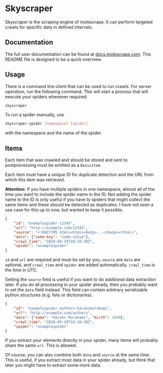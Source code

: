 # Skyscraper

Skyscraper is the scraping engine of molescrape. It can perform targeted
crawls for specific data in defined intervals.


## Documentation

The full user documentation can be found at
[docs.molescrape.com](https://docs.molescrape.com/). This README file is
designed to be a quick overview.


## Usage

There is a command line client that can be used to run crawls. For server
operation, run the following command. This will start a process that will
execute your spiders whenever required:

```bash
skyscraper
```

To run a spider manually, use

```bash
skyscraper-spider [namespace] [spider]
```

with the namespace and the name of the spider.


## Items

Each item that was crawled and should be stored and sent to postprocessing
must be emitted as a `BasicItem`.

Each item must have a unique ID for duplicate detection and the URL from which
this item was retrieved.

**Attention:** If you have multiple spiders in one namespace, almost all of the
time you want to include the spider name in the ID. Not adding the spider
name to the ID is only useful if you have to spiders that might collect
the same items and these should be detected as duplicates. I have not seen
a use case for this up to now, but wanted to keep it possible.

```json
{
    "id": "examplespider-12345",
    "url": "http://example.com/12345",
    "source": "<!DOCTYPE html><html><body>...</body></html>",
    "data": {"some-key": "some-value"},
    "crawl_time": "2018-09-29T10:18:30Z",
    "spider": "examplespider"
}
```

`id` and `url` are required and must be set by you,
`source` are `data` are optional,
and `crawl_time` and `spider` are added automatically. `crawl_time` is the
time in UTC.

Setting the `source` field is useful if you want to do additional data
extraction later. If you do all processing in your spider already, then you
probably  want to set the `data` field instead. This field can contain
arbitrary serializable python structures (e.g. lists or dictionaries).

```json
{
    "id": "examplespider-authors-harukimurakami",
    "url": "http://example.com/authors",
    "data": {"name": "Haruki Murakami", "birth": 1949},
    "crawl_time": "2018-09-29T10:18:30Z",
    "spider": "examplespider"
}
```

If you extract your elements directly in your spider, many items will probably
share the same `url`. This is allowed.

Of course, you can also combine both `data` and `source` at the same time.
This is useful, if you extract most data in your spider already, but think that
later you might have to extract some more data.


[molescrape-db]: https://github.com/molescrape/molescrape-database
